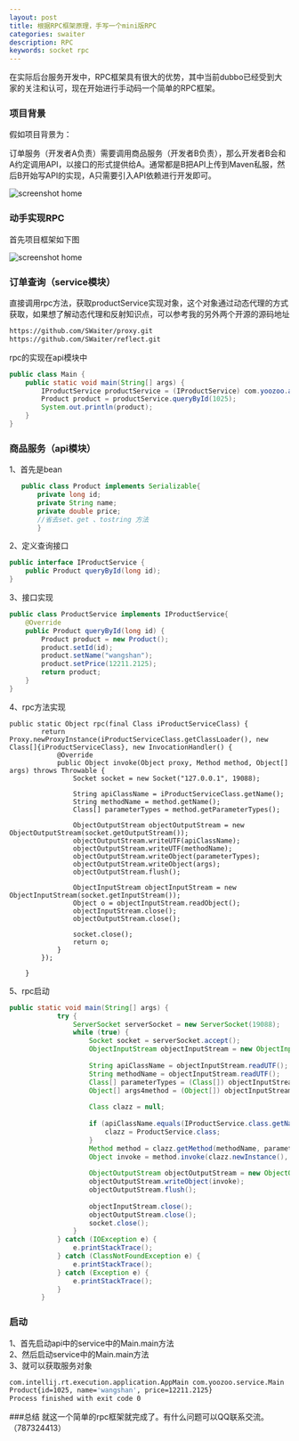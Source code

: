 ```yaml
---
layout: post
title: 根据RPC框架原理，手写一个mini版RPC
categories: swaiter
description: RPC
keywords: socket rpc
---
```



在实际后台服务开发中，RPC框架具有很大的优势，其中当前dubbo已经受到大家的关注和认可，现在开始进行手动码一个简单的RPC框架。
### 项目背景
假如项目背景为：

订单服务（开发者A负责）需要调用商品服务（开发者B负责），那么开发者B会和A约定调用API，以接口的形式提供给A。通常都是B把API上传到Maven私服，然后B开始写API的实现，A只需要引入API依赖进行开发即可。

![screenshot home](https://swaiter.github.io/images/posts/java/rpc-框架图.png)

### 动手实现RPC

首先项目框架如下图

![screenshot home](https://swaiter.github.io/images/posts/java/home.png)

### 订单查询（service模块）
直接调用rpc方法，获取productService实现对象，这个对象通过动态代理的方式获取，如果想了解动态代理和反射知识点，可以参考我的另外两个开源的源码地址
```bash
https://github.com/SWaiter/proxy.git
https://github.com/SWaiter/reflect.git
```
rpc的实现在api模块中
```java
public class Main {
    public static void main(String[] args) {
        IProductService productService = (IProductService) com.yoozoo.api.Main.rpc(IProductService.class);
        Product product = productService.queryById(1025);
        System.out.println(product);
    }
}
```

### 商品服务（api模块）
1、首先是bean

```java
   public class Product implements Serializable{
       private long id;
       private String name;
       private double price;
       //省去set、get 、tostring 方法
       }

```
2、定义查询接口
```java
public interface IProductService {
    public Product queryById(long id);
}
```
3、接口实现

```java
public class ProductService implements IProductService{
    @Override
    public Product queryById(long id) {
        Product product = new Product();
        product.setId(id);
        product.setName("wangshan");
        product.setPrice(12211.2125);
        return product;
    }
}
```
4、rpc方法实现
```
public static Object rpc(final Class iProductServiceClass) {
        return Proxy.newProxyInstance(iProductServiceClass.getClassLoader(), new Class[]{iProductServiceClass}, new InvocationHandler() {
            @Override
            public Object invoke(Object proxy, Method method, Object[] args) throws Throwable {
                Socket socket = new Socket("127.0.0.1", 19088);

                String apiClassName = iProductServiceClass.getName();
                String methodName = method.getName();
                Class[] parameterTypes = method.getParameterTypes();

                ObjectOutputStream objectOutputStream = new ObjectOutputStream(socket.getOutputStream());
                objectOutputStream.writeUTF(apiClassName);
                objectOutputStream.writeUTF(methodName);
                objectOutputStream.writeObject(parameterTypes);
                objectOutputStream.writeObject(args);
                objectOutputStream.flush();

                ObjectInputStream objectInputStream = new ObjectInputStream(socket.getInputStream());
                Object o = objectInputStream.readObject();
                objectInputStream.close();
                objectOutputStream.close();

                socket.close();
                return o;
            }
        });

    }

```
5、rpc启动

```java
public static void main(String[] args) {
            try {
                ServerSocket serverSocket = new ServerSocket(19088);
                while (true) {
                    Socket socket = serverSocket.accept();
                    ObjectInputStream objectInputStream = new ObjectInputStream(socket.getInputStream());
    
                    String apiClassName = objectInputStream.readUTF();
                    String methodName = objectInputStream.readUTF();
                    Class[] parameterTypes = (Class[]) objectInputStream.readObject();
                    Object[] args4method = (Object[]) objectInputStream.readObject();
    
                    Class clazz = null;
    
                    if (apiClassName.equals(IProductService.class.getName())) {
                        clazz = ProductService.class;
                    }
                    Method method = clazz.getMethod(methodName, parameterTypes);
                    Object invoke = method.invoke(clazz.newInstance(), args4method);
    
                    ObjectOutputStream objectOutputStream = new ObjectOutputStream(socket.getOutputStream());
                    objectOutputStream.writeObject(invoke);
                    objectOutputStream.flush();
    
                    objectInputStream.close();
                    objectOutputStream.close();
                    socket.close();
                }
            } catch (IOException e) {
                e.printStackTrace();
            } catch (ClassNotFoundException e) {
                e.printStackTrace();
            } catch (Exception e) {
                e.printStackTrace();
            }
        }
```

### 启动
1、首先启动api中的service中的Main.main方法  
2、然后启动service中的Main.main方法  
3、就可以获取服务对象
```bash
com.intellij.rt.execution.application.AppMain com.yoozoo.service.Main
Product{id=1025, name='wangshan', price=12211.2125}
Process finished with exit code 0
```
###总结
就这一个简单的rpc框架就完成了。有什么问题可以QQ联系交流。（787324413）
